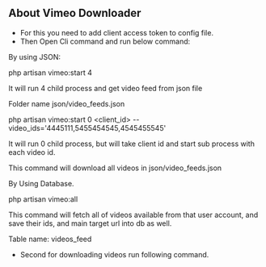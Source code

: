 ## About Vimeo Downloader

- For this you need to add client access token to config file.
- Then Open Cli command and run below command:


By using JSON:


php artisan vimeo:start 4

It will run 4 child process and get video feed from json file

Folder name
json/video_feeds.json


php artisan vimeo:start 0 <client_id> --video_ids='4445111,5455454545,4545455545'

It will run 0 child process, but will take client id and start sub process with each video id.

This command will download all videos in json/video_feeds.json


By Using Database.

php artisan vimeo:all

This command will fetch all of videos available from that user account, and save their ids, and main target url into db as well.

Table name: videos_feed

- Second for downloading videos run following command.
